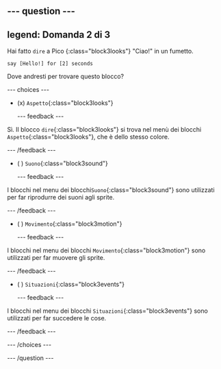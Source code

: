 
--- question ---
---
legend: Domanda 2 di 3
---

Hai fatto `dire` a Pico {:class="block3looks"} "Ciao!" in un fumetto.

```blocks3
say [Hello!] for [2] seconds
```

Dove andresti per trovare questo blocco?

--- choices ---

- (x) `Aspetto`{:class="block3looks"}

  --- feedback ---

Sì. Il blocco `dire`{:class="block3looks"} si trova nel menù dei blocchi `Aspetto`{:class="block3looks"}, che è dello stesso colore.

  --- /feedback ---

- ( ) `Suono`{:class="block3sound"}

  --- feedback ---

I blocchi nel menu dei blocchi`Suono`{:class="block3sound"} sono utilizzati per far riprodurre dei suoni agli sprite.

  --- /feedback ---

- ( ) `Movimento`{:class="block3motion"}

  --- feedback ---

I blocchi nel menu dei blocchi `Movimento`{:class="block3motion"} sono utilizzati per far muovere gli sprite.

  --- /feedback ---

- ( ) `Situazioni`{:class="block3events"}

  --- feedback ---

I blocchi nel menu dei blocchi `Situazioni`{:class="block3events"} sono utilizzati per far succedere le cose.

  --- /feedback ---

--- /choices ---

--- /question ---

